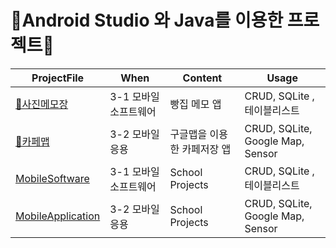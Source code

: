 # 📱Android Studio 와 Java를 이용한 프로젝트📱

| ProjectFile | When | Content | Usage | 
| ------ | ------ | ------- |----------- | 
| [🍞사진메모장](https://github.com/yujindonut/android-java/tree/main/Android_MemoApp#readme) | 3-1 모바일소프트웨어 | 빵집 메모 앱 | CRUD, SQLite , 테이블리스트 | 
| [🥐카페맵](https://github.com/yujindonut/android-java/tree/main/AndroidProject_CafeHopingDay#readme) | 3-2 모바일 응용 | 구글맵을 이용한 카페저장 앱 | CRUD, SQLite, Google Map, Sensor |
| [MobileSoftware](https://github.com/yujindonut/android-java/tree/main/MobileSoftware)| 3-1 모바일소프트웨어 | School Projects | CRUD, SQLite , 테이블리스트 | 
| [MobileApplication](https://github.com/yujindonut/android-java/tree/main/MobileApplication)| 3-2 모바일 응용 | School Projects | CRUD, SQLite, Google Map, Sensor |
